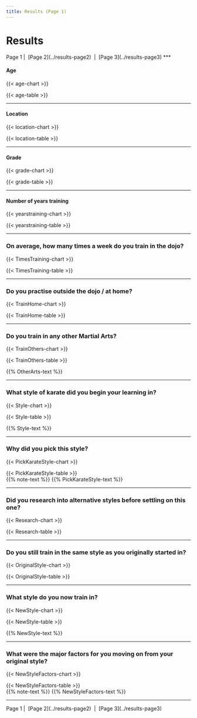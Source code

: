 ```yaml
---
title: Results (Page 1)
---
```

<script type="text/javascript" src="https://www.gstatic.com/charts/loader.js"></script>
<script type="text/javascript">google.charts.load('current', {'packages':['corechart','bar','table']});</script>

# Results
<span class="nav">
Page 1 | &nbsp;[Page 2](../results-page2)&nbsp; | &nbsp;[Page 3](../results-page3)
</span>
***

#### Age

{{< age-chart >}}
<script type="text/javascript">google.charts.setOnLoadCallback(drawChartAge);</script>
<div id="chart-age" class="chart"></div>
{{< age-table >}}
<script type="text/javascript">google.charts.setOnLoadCallback(drawTableAge);</script>
<div id="table-age" class="table"></div>

***

#### Location

{{< location-chart >}}
<script type="text/javascript">google.charts.setOnLoadCallback(drawChartLocation);</script>
<div id="chart-location" class="chart"></div>
{{< location-table >}}
<script type="text/javascript">google.charts.setOnLoadCallback(drawTableLocation);</script>
<div id="table-location" class="table"></div>

***

#### Grade

{{< grade-chart >}}
<script type="text/javascript">google.charts.setOnLoadCallback(drawChartGrade);</script>
<div id="chart-grade" class="chart"></div>
{{< grade-table >}}
<script type="text/javascript">google.charts.setOnLoadCallback(drawTableGrade);</script>
<div id="table-grade" class="table"></div>

***

#### Number of years training

{{< yearstraining-chart >}}
<script type="text/javascript">google.charts.setOnLoadCallback(drawChartYearsTraining);</script>
<div id="chart-yearstraining" class="chart"></div>
{{< yearstraining-table >}}
<script type="text/javascript">google.charts.setOnLoadCallback(drawTableYearsTraining);</script>
<div id="table-yearstraining" class="table"></div>

***

### On average, how many times a week do you train in the dojo?

{{< TimesTraining-chart >}}
<script type="text/javascript">google.charts.setOnLoadCallback(drawChartTimesTraining);</script>
<div id="chart-TimesTraining" class="chart"></div>
{{< TimesTraining-table >}}
<script type="text/javascript">google.charts.setOnLoadCallback(drawTableTimesTraining);</script>
<div id="table-TimesTraining" class="table"></div>

***

### Do you practise outside the dojo / at home?

{{< TrainHome-chart >}}
<script type="text/javascript">google.charts.setOnLoadCallback(drawChartTrainHome);</script>
<div id="chart-TrainHome" class="chart"></div>
{{< TrainHome-table >}}
<script type="text/javascript">google.charts.setOnLoadCallback(drawTableTrainHome);</script>
<div id="table-TrainHome" class="table"></div>

***

### Do you train in any other Martial Arts?

{{< TrainOthers-chart >}}
<script type="text/javascript">google.charts.setOnLoadCallback(drawChartTrainOthers);</script>
<div id="chart-TrainOthers" class="chart"></div>
{{< TrainOthers-table >}}
<script type="text/javascript">google.charts.setOnLoadCallback(drawTableTrainOthers);</script>
<div id="table-TrainOthers" class="table"></div>

{{% OtherArts-text %}}

***

### What style of karate did you begin your learning in?

{{< Style-chart >}}
<script type="text/javascript">google.charts.setOnLoadCallback(drawChartStyle);</script>
<div id="chart-Style" class="chart"></div>
{{< Style-table >}}
<script type="text/javascript">google.charts.setOnLoadCallback(drawTableStyle);</script>
<div id="table-Style" class="table"></div>

{{% Style-text %}}

***

### Why did you pick this style?

{{< PickKarateStyle-chart >}}
<script type="text/javascript">google.charts.setOnLoadCallback(drawChartPickKarateStyle);</script>
<div id="chart-PickKarateStyle" class="chart"></div>
{{< PickKarateStyle-table >}}
<script type="text/javascript">google.charts.setOnLoadCallback(drawTablePickStyle);</script>
<div id="table-PickStyle" class="table"></div>
{{% note-text %}}
{{% PickKarateStyle-text %}}

***

### Did you research into alternative styles before settling on this one?

{{< Research-chart >}}
<script type="text/javascript">google.charts.setOnLoadCallback(drawChartResearch);</script>
<div id="chart-Research" class="chart"></div>
{{< Research-table >}}
<script type="text/javascript">google.charts.setOnLoadCallback(drawTableResearch);</script>
<div id="table-Research" class="table"></div>

***

### Do you still train in the same style as you originally started in?

{{< OriginalStyle-chart >}}
<script type="text/javascript">google.charts.setOnLoadCallback(drawChartOriginalStyle);</script>
<div id="chart-OriginalStyle" class="chart"></div>
{{< OriginalStyle-table >}}
<script type="text/javascript">google.charts.setOnLoadCallback(drawTableOriginalStyle);</script>
<div id="table-OriginalStyle" class="table"></div>

***

### What style do you now train in?

{{< NewStyle-chart >}}
<script type="text/javascript">google.charts.setOnLoadCallback(drawChartNewStyle);</script>
<div id="chart-NewStyle" class="chart"></div>
{{< NewStyle-table >}}
<script type="text/javascript">google.charts.setOnLoadCallback(drawTableNewStyle);</script>
<div id="table-NewStyle" class="table"></div>

{{% NewStyle-text %}}

***

### What were the major factors for you moving on from your original style?

{{< NewStyleFactors-chart >}}
<script type="text/javascript">google.charts.setOnLoadCallback(drawChartNewStyleFactors);</script>
<div id="chart-NewStyleFactors" class="chart"></div>
{{< NewStyleFactors-table >}}
<script type="text/javascript">google.charts.setOnLoadCallback(drawTableNewStyleFactors);</script>
<div id="table-NewStyleFactors" class="table"></div>
{{% note-text %}}
{{% NewStyleFactors-text %}}

***

<span class="nav">
Page 1 | &nbsp;[Page 2](../results-page2)&nbsp; | &nbsp;[Page 3](../results-page3)
</span>